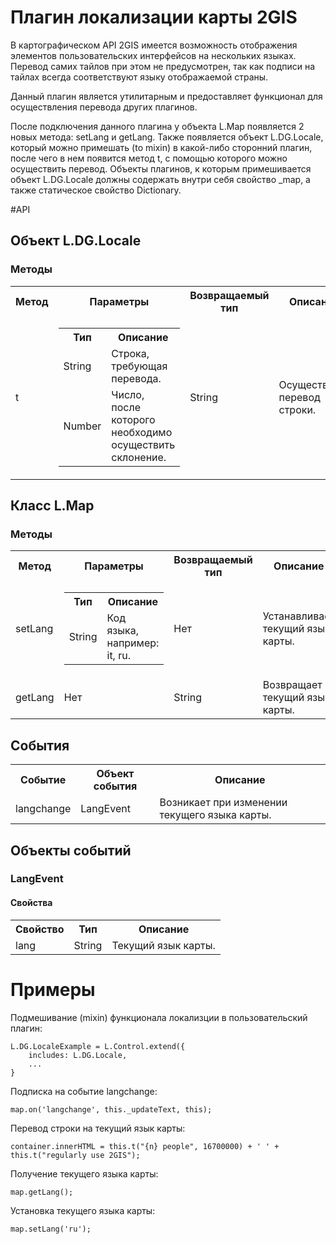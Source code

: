 Плагин локализации карты 2GIS
====================================

В картографическом API 2GIS имеется возможность отображения элементов пользовательских интерфейсов на нескольких языках. Перевод самих тайлов при этом не предусмотрен, так как подписи на тайлах всегда соответствуют языку отображаемой страны.

Данный плагин является утилитарным и предоставляет функционал для осуществления перевода других плагинов.

После подключения данного плагина у объекта L.Map появляется 2 новых метода: setLang и getLang. Также появляется объект L.DG.Locale, который можно примешать (to mixin) в какой-либо сторонний плагин, после чего в нем появится метод t, с помощью которого можно осуществить перевод. Объекты плагинов, к которым примешивается объект L.DG.Locale должны содержать внутри себя свойство _map, а также статическое свойство Dictionary.

#API

## Объект L.DG.Locale
### Методы
<table>
    <tr>
        <th>Метод</th>
        <th>Параметры</th>
        <th>Возвращаемый тип</th>
        <th>Описание</th>
    </tr>
    <tr>
        <td>t</td>
        <td>
            <table>
                <tr>
                    <th>Тип</th>
                    <th>Описание</th>
                </tr>
                <tr>
                    <td>String</td>
                    <td>Строка, требующая перевода.</td>
                </tr>
                <tr>
                    <td>Number</td>
                    <td>Число, после которого необходимо осуществить склонение.</td>
                </tr>
            </table>
        </td>
        <td>String</td>
        <td>Осуществляет перевод строки.</td>
    </tr>
</table>

## Класс L.Map
### Методы
<table>
    <tr>
        <th>Метод</th>
        <th>Параметры</th>
        <th>Возвращаемый тип</th>
        <th>Описание</th>
    </tr>
    <tr>
        <td>setLang</td>
        <td>
            <table>
                <tr>
                    <th>Тип</th>
                    <th>Описание</th>
                </tr>
                <tr>
                    <td>String</td>
                    <td>Код языка, например: it, ru.</td>
                </tr>
            </table>
        </td>
        <td>Нет</td>
        <td>Устанавливает текущий язык карты.</td>
    </tr>
    <tr>
        <td>getLang</td>
        <td>Нет</td>
        <td>String</td>
        <td>Возвращает текущий язык карты.</td>
    </tr>
</table>


## События
<table>
    <tr>
        <th>Событие</th>
        <th>Объект события</th>
        <th>Описание</th>
    </tr>
    <tr>
        <td>langchange</td>
        <td>LangEvent</td>
        <td>Возникает при изменении текущего языка карты.</td>
    </tr>
</table>

## Объекты событий
### LangEvent
#### Свойства
<table>
    <tr>
        <th>Свойство</th>
        <th>Тип</th>
        <th>Описание</th>
    </tr>
    <tr>
        <td>lang</td>
        <td>String</td>
        <td>Текущий язык карты.</td>
    </tr>
</table>

# Примеры
Подмешивание (mixin) функционала локализции в пользовательский плагин:

    L.DG.LocaleExample = L.Control.extend({
        includes: L.DG.Locale,
        ...
    }

Подписка на событие langchange:

    map.on('langchange', this._updateText, this);

Перевод строки на текущий язык карты:

    container.innerHTML = this.t("{n} people", 16700000) + ' ' + this.t("regularly use 2GIS");

Получение текущего языка карты:

    map.getLang();

Установка текущего языка карты:

    map.setLang('ru');